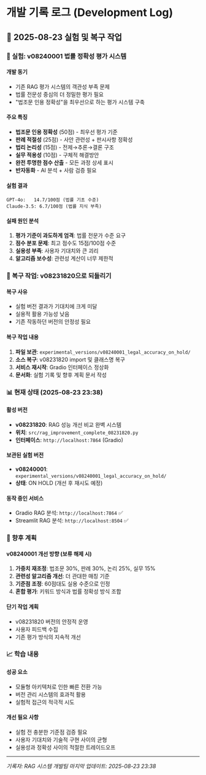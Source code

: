 # 개발 기록 로그 (Development Log)

## 📅 2025-08-23 실험 및 복구 작업

### 🧪 실험: v08240001 법률 정확성 평가 시스템

#### 개발 동기
- 기존 RAG 평가 시스템의 객관성 부족 문제
- 법률 전문성 중심의 더 정밀한 평가 필요
- "법조문 인용 정확성"을 최우선으로 하는 평가 시스템 구축

#### 주요 특징
- **법조문 인용 정확성** (50점) - 최우선 평가 기준
- **판례 적절성** (25점) - 사안 관련성 + 판시사항 정확성  
- **법리 논리성** (15점) - 전제→추론→결론 구조
- **실무 적용성** (10점) - 구체적 해결방안
- **완전 투명한 점수 산출** - 모든 과정 상세 표시
- **반자동화** - AI 분석 + 사람 검증 필요

#### 실험 결과
```
GPT-4o:   14.7/100점 (법률 기초 수준)
Claude-3.5: 6.7/100점 (법률 지식 부족)
```

#### 실패 원인 분석
1. **평가 기준이 과도하게 엄격**: 법률 전문가 수준 요구
2. **점수 분포 문제**: 최고 점수도 15점/100점 수준
3. **실용성 부족**: 사용자 기대치와 큰 괴리
4. **알고리즘 보수성**: 관련성 계산이 너무 제한적

### 🔄 복구 작업: v08231820으로 되돌리기

#### 복구 사유
- 실험 버전 결과가 기대치에 크게 미달
- 실용적 활용 가능성 낮음
- 기존 작동하던 버전의 안정성 필요

#### 복구 작업 내용
1. **파일 보관**: `experimental_versions/v08240001_legal_accuracy_on_hold/`
2. **소스 복구**: v08231820 import 및 클래스명 복구
3. **서비스 재시작**: Gradio 인터페이스 정상화
4. **문서화**: 실험 기록 및 향후 계획 문서 작성

### 📊 현재 상태 (2025-08-23 23:38)

#### 활성 버전
- **v08231820**: RAG 성능 개선 비교 완벽 시스템
- **위치**: `src/rag_improvement_complete_08231820.py`
- **인터페이스**: `http://localhost:7864` (Gradio)

#### 보관된 실험 버전
- **v08240001**: `experimental_versions/v08240001_legal_accuracy_on_hold/`
- **상태**: ON HOLD (개선 후 재시도 예정)

#### 동작 중인 서비스
- Gradio RAG 분석: `http://localhost:7864` ✅
- Streamlit RAG 분석: `http://localhost:8504` ✅

### 🎯 향후 계획

#### v08240001 개선 방향 (보류 해제 시)
1. **가중치 재조정**: 법조문 30%, 판례 30%, 논리 25%, 실무 15%
2. **관련성 알고리즘 개선**: 더 관대한 매칭 기준
3. **기준점 조정**: 60점대도 실용 수준으로 인정
4. **혼합 평가**: 키워드 방식과 법률 정확성 방식 조합

#### 단기 작업 계획
- v08231820 버전의 안정적 운영
- 사용자 피드백 수집
- 기존 평가 방식의 지속적 개선

### 📈 학습 내용

#### 성공 요소
- 모듈형 아키텍처로 인한 빠른 전환 가능
- 버전 관리 시스템의 효과적 활용
- 실험적 접근의 적극적 시도

#### 개선 필요 사항
- 실험 전 충분한 기준점 검증 필요
- 사용자 기대치와 기술적 구현 사이의 균형
- 실용성과 정확성 사이의 적절한 트레이드오프

---
*기록자: RAG 시스템 개발팀*
*마지막 업데이트: 2025-08-23 23:38*